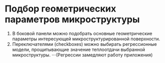 # Подбор геометрических параметров микроструктуры
1. В боковой панели можно подобрать основные геометрические параметры интересующей микроструктурированной поверхности.
2. Переключателями (checkboxes) можно выбирать регрессионные модели, прощитывающие значение теплоотдачи выбранной микроструктуры.
⋅⋅⋅(Регрессии замедляют работу приложения)
